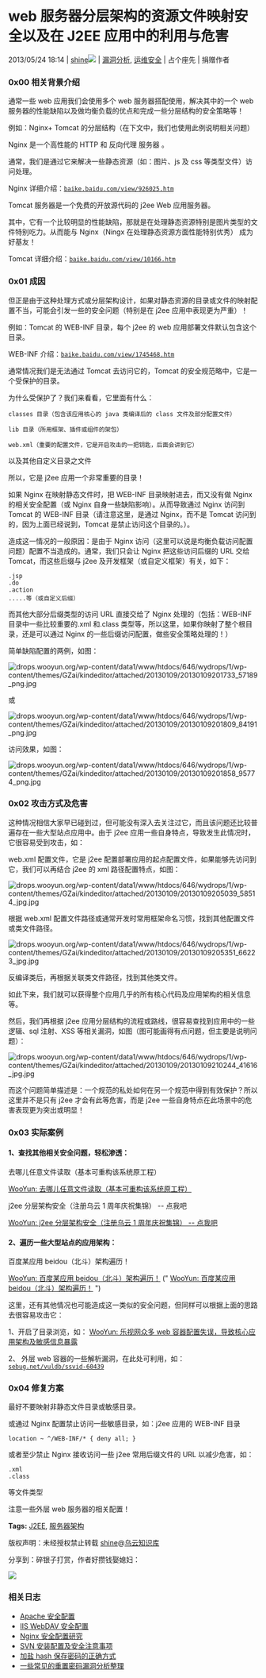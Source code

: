 # web 服务器分层架构的资源文件映射安全以及在 J2EE 应用中的利用与危害

2013/05/24 18:14 | [shine](http://drops.wooyun.org/author/shine "由 shine 发布")![](img/img1_u56_png.jpg)   | [漏洞分析](http://drops.wooyun.org/category/papers "查看 漏洞分析 中的全部文章"), [运维安全](http://drops.wooyun.org/category/%e8%bf%90%e7%bb%b4%e5%ae%89%e5%85%a8 "查看 运维安全 中的全部文章")  | 占个座先  | 捐赠作者

### 0x00 相关背景介绍

通常一些 web 应用我们会使用多个 web 服务器搭配使用，解决其中的一个 web 服务器的性能缺陷以及做均衡负载的优点和完成一些分层结构的安全策略等！

例如：Nginx+ Tomcat 的分层结构（在下文中，我们也使用此例说明相关问题）

Nginx 是一个高性能的 HTTP 和 反向代理 服务器 。

通常，我们是通过它来解决一些静态资源（如：图片、js 及 css 等类型文件）访问处理。

Nginx 详细介绍：[`baike.baidu.com/view/926025.htm`](http://baike.baidu.com/view/926025.htm)

Tomcat 服务器是一个免费的开放源代码的 j2ee Web 应用服务器。

其中，它有一个比较明显的性能缺陷，那就是在处理静态资源特别是图片类型的文件特别吃力。从而能与 Nginx（Ningx 在处理静态资源方面性能特别优秀） 成为好基友！ 

Tomcat 详细介绍：[`baike.baidu.com/view/10166.htm`](http://baike.baidu.com/view/10166.htm)

### 0x01 成因

但正是由于这种处理方式或分层架构设计，如果对静态资源的目录或文件的映射配置不当，可能会引发一些的安全问题（特别是在 j2ee 应用中表现更为严重）！

例如：Tomcat 的 WEB-INF 目录，每个 j2ee 的 web 应用部署文件默认包含这个目录。

WEB-INF 介绍：[`baike.baidu.com/view/1745468.htm`](http://baike.baidu.com/view/1745468.htm)

通常情况我们是无法通过 Tomcat 去访问它的，Tomcat 的安全规范略中，它是一个受保护的目录。

为什么受保护了？我们来看看，它里面有什么：

```
classes 目录（包含该应用核心的 java 类编译后的 class 文件及部分配置文件）

lib 目录（所用框架、插件或组件的架包）

web.xml（重要的配置文件，它是开启攻击的一把钥匙，后面会讲到它） 
```

以及其他自定义目录之文件

所以，它是 j2ee 应用一个非常重要的目录！

如果 Nginx 在映射静态文件时，把 WEB-INF 目录映射进去，而又没有做 Nginx 的相关安全配置（或 Nginx 自身一些缺陷影响）。从而导致通过 Nginx 访问到 Tomcat 的 WEB-INF 目录（请注意这里，是通过 Nginx，而不是 Tomcat 访问到的，因为上面已经说到，Tomcat 是禁止访问这个目录的。）。

造成这一情况的一般原因：是由于 Nginx 访问（这里可以说是均衡负载访问配置问题）配置不当造成的。通常，我们只会让 Nginx 把这些访问后缀的 URL 交给 Tomcat，而这些后缀与 j2ee 及开发框架（或自定义框架）有关，如下：

```
.jsp
.do
.action
.....等（或自定义后缀） 
```

而其他大部分后缀类型的访问 URL 直接交给了 Nginx 处理的（包括：WEB-INF 目录中一些比较重要的.xml 和.class 类型等，所以这里，如果你映射了整个根目录，还是可以通过 Nginx 的一些后缀访问配置，做些安全策略处理的！）

简单缺陷配置的两例，如图：

![`drops.wooyun.org/wp-content/data1/www/htdocs/646/wydrops/1/wp-content/themes/GZai/kindeditor/attached/20130109/20130109201733_57189_png.jpg`](img/img1_u15_jpg.jpg)

或

![`drops.wooyun.org/wp-content/data1/www/htdocs/646/wydrops/1/wp-content/themes/GZai/kindeditor/attached/20130109/20130109201809_84191_png.jpg`](img/img2_u15_jpg.jpg)

访问效果，如图：

![`drops.wooyun.org/wp-content/data1/www/htdocs/646/wydrops/1/wp-content/themes/GZai/kindeditor/attached/20130109/20130109201858_95774_png.jpg`](img/img3_u19_jpg.jpg)

### 0x02 攻击方式及危害

这种情况相信大家早已碰到过，但可能没有深入去关注过它，而且该问题还比较普遍存在一些大型站点应用中。由于 j2ee 应用一些自身特点，导致发生此情况时，它很容易受到攻击，如：

web.xml 配置文件，它是 j2ee 配置部署应用的起点配置文件，如果能够先访问到它，我们可以再结合 j2ee 的 xml 路径配置特点，如图：

![`drops.wooyun.org/wp-content/data1/www/htdocs/646/wydrops/1/wp-content/themes/GZai/kindeditor/attached/20130109/20130109205039_58514_jpg.jpg`](img/img4_u59_jpg.jpg)

根据 web.xml 配置文件路径或通常开发时常用框架命名习惯，找到其他配置文件或类文件路径。

![`drops.wooyun.org/wp-content/data1/www/htdocs/646/wydrops/1/wp-content/themes/GZai/kindeditor/attached/20130109/20130109205351_66223_jpg.jpg`](img/img5_u19_jpg.jpg)

反编译类后，再根据关联类文件路径，找到其他类文件。

如此下来，我们就可以获得整个应用几乎的所有核心代码及应用架构的相关信息等。

然后，我们再根据 j2ee 应用分层结构的流程或路线，很容易查找到应用中的一些逻辑、sql 注射、XSS 等相关漏洞，如图（图可能画得有点问题，但主要是说明问题）：

![`drops.wooyun.org/wp-content/data1/www/htdocs/646/wydrops/1/wp-content/themes/GZai/kindeditor/attached/20130109/20130109210244_41616_jpg.jpg`](img/img6_u47_jpg.jpg)

而这个问题简单描述是：一个规范的私处如何在另一个规范中得到有效保护？所以这里并不是只有 j2ee 才会有此等危害，而是 j2ee 一些自身特点在此场景中的危害表现更为突出或明显！

### 0x03 实际案例

#### 1、查找其他相关安全问题，轻松渗透：

去哪儿任意文件读取（基本可重构该系统原工程）

[WooYun: 去哪儿任意文件读取（基本可重构该系统原工程）](http://www.wooyun.org/bugs/wooyun-2012-07329)

j2ee 分层架构安全（注册乌云 1 周年庆祝集锦） -- 点我吧

[WooYun: j2ee 分层架构安全（注册乌云 1 周年庆祝集锦） -- 点我吧](http://www.wooyun.org/bugs/wooyun-2012-013729)

#### 2、遍历一些大型站点的应用架构：

百度某应用 beidou（北斗）架构遍历！

[WooYun: 百度某应用 beidou（北斗）架构遍历！](http://www.wooyun.org/bugs/wooyun-2012-011730) (" [WooYun: 百度某应用 beidou（北斗）架构遍历！](http://www.wooyun.org/bugs/wooyun-2012-011730) ")

这里，还有其他情况也可能造成这一类似的安全问题，但同样可以根据上面的思路去很容易攻击它：

1、开启了目录浏览，如： [WooYun: 乐视网众多 web 容器配置失误，导致核心应用架构及敏感信息暴露](http://www.wooyun.org/bugs/wooyun-2012-010635)

2、 外层 web 容器的一些解析漏洞，在此处可利用，如：[`sebug.net/vuldb/ssvid-60439`](http://sebug.net/vuldb/ssvid-60439)

### 0x04 修复方案

最好不要映射非静态文件目录或敏感目录。

或通过 Nginx 配置禁止访问一些敏感目录，如：j2ee 应用的 WEB-INF 目录

```
location ~ ^/WEB-INF/* { deny all; } 
```

或者至少禁止 Nginx 接收访问一些 j2ee 常用后缀文件的 URL 以减少危害，如：

```
.xml
.class 
```

等文件类型

注意一些外层 web 服务器的相关配置！ 

**Tags:** [J2EE](http://drops.wooyun.org/tag/j2ee), [服务器架构](http://drops.wooyun.org/tag/%e6%9c%8d%e5%8a%a1%e5%99%a8%e6%9e%b6%e6%9e%84)

版权声明：未经授权禁止转载 [shine](http://drops.wooyun.org/author/shine "由 shine 发布")@[乌云知识库](http://drops.wooyun.org)

分享到：碎银子打赏，作者好攒钱娶媳妇：

![](img/img7_u13_png.jpg)

### 相关日志

*   [Apache 安全配置](http://drops.wooyun.org/%e8%bf%90%e7%bb%b4%e5%ae%89%e5%85%a8/2727)
*   [IIS WebDAV 安全配置](http://drops.wooyun.org/papers/238)
*   [Nginx 安全配置研究](http://drops.wooyun.org/tips/1323)
*   [SVN 安装配置及安全注意事项](http://drops.wooyun.org/tips/352)
*   [加盐 hash 保存密码的正确方式](http://drops.wooyun.org/papers/1066)
*   [一些常见的重置密码漏洞分析整理](http://drops.wooyun.org/papers/2035)